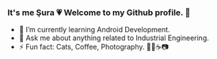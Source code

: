 ### It's me Şura 💗  Welcome to my Github profile. 🎈
- 🌱 I’m currently learning Android Development.
- 💬 Ask me about anything related to Industrial Engineering.
- ⚡ Fun fact: Cats, Coffee, Photography. 🐱‍👤☕📷


